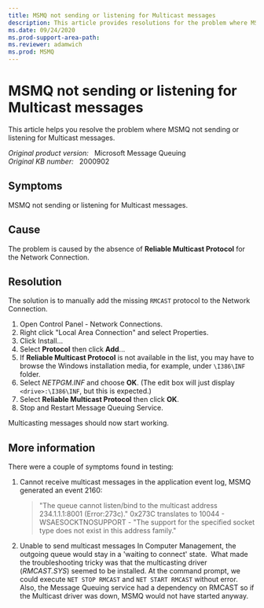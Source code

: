 ```yaml
---
title: MSMQ not sending or listening for Multicast messages
description: This article provides resolutions for the problem where MSMQ not sending or listening for Multicast messages.
ms.date: 09/24/2020
ms.prod-support-area-path: 
ms.reviewer: adamwich
ms.prod: MSMQ
---
```

# MSMQ not sending or listening for Multicast messages

This article helps you resolve the problem where MSMQ not sending or listening for Multicast messages.

_Original product version:_ &nbsp; Microsoft Message Queuing  
_Original KB number:_ &nbsp; 2000902

## Symptoms

MSMQ not sending or listening for Multicast messages.

## Cause

The problem is caused by the absence of **Reliable Multicast Protocol** for the Network Connection.

## Resolution

The solution is to manually add the missing `RMCAST` protocol to the Network Connection.

1. Open Control Panel - Network Connections.
2. Right click "Local Area Connection" and select Properties.
3. Click Install...
4. Select **Protocol** then click **Add**...
5. If **Reliable Multicast Protocol** is not available in the list, you may have to browse the Windows installation media, for example, under `\I386\INF` folder.
6. Select *NETPGM.INF* and choose **OK**. (The edit box will just display `<drive>:\I386\INF`, but this is expected.)
7. Select **Reliable Multicast Protocol** then click **OK**.
8. Stop and Restart Message Queuing Service.

Multicasting messages should now start working.  

## More information

There were a couple of symptoms found in testing:

1. Cannot receive multicast messages in the application event log, MSMQ generated an event 2160:

    > "The queue cannot listen/bind to the multicast address 234.1.1.1:8001 (Error:273c)." 0x273C translates to 10044 - WSAESOCKTNOSUPPORT - "The support for the specified socket type does not exist in this address family."

1. Unable to send multicast messages In Computer Management, the outgoing queue would stay in a 'waiting to connect' state.  What made the troubleshooting tricky was that the multicasting driver (*RMCAST.SYS*) seemed to be installed. At the command prompt, we could execute `NET STOP RMCAST` and `NET START RMCAST` without error. Also, the Message Queuing service had a dependency on RMCAST so if the Multicast driver was down, MSMQ would not have started anyway.
